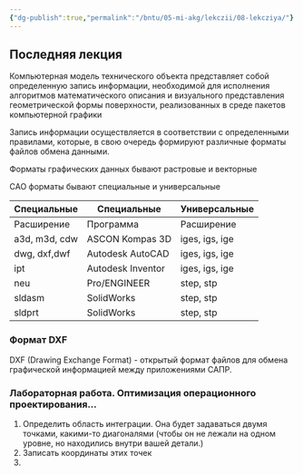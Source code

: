 ```yaml
---
{"dg-publish":true,"permalink":"/bntu/05-mi-akg/lekczii/08-lekcziya/"}
---
```


## Последняя лекция

Компьютерная модель технического объекта представляет собой определенную запись информации, необходимой для исполнения алгоритмов математического описания и визуального представления геометрической формы поверхности, реализованных в среде пакетов компьютерной графики

Запись информации осуществляется в соответствии с определенными правилами, которые, в свою очередь формируют различные форматы файлов обмена данными.

Форматы графических данных бывают растровые и векторные

САО форматы бывают специальные и универсальные

| Специальные   | Специальные       | Универсальные  |
| ------------- | ----------------- | -------------- |
| Расширение    | Программа         | Расширение     |
| a3d, m3d, cdw | ASCON Kompas 3D   | iges, igs, ige |
| dwg, dxf,dwf  | Autodesk AutoCAD  | iges, igs, ige |
| ipt           | Autodesk Inventor | iges, igs, ige |
| neu           | Pro/ENGINEER      | step, stp      |
| sldasm        | SolidWorks        | step, stp      |
| sldprt        | SolidWorks        | step, stp      |


### Формат DXF

DXF (Drawing Exchange Format) - открытый формат файлов для обмена графической информацией между приложениями САПР. 

### Лабораторная работа. Оптимизация операционного проектирования...
1. Определить область интеграции. Она будет задаваться двумя точками, какими-то диагоналями (чтобы он не лежали на одном уровне, но находились внутри вашей детали.)
2. Записать координаты этих точек
3. 